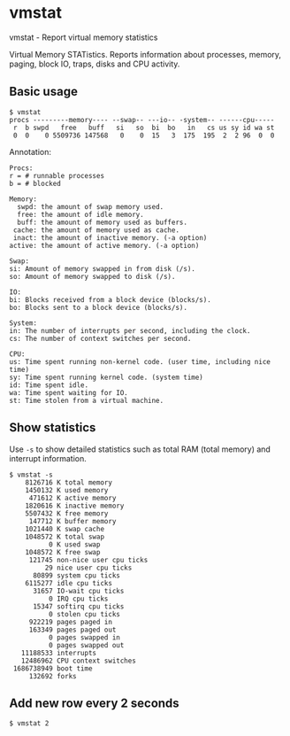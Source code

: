 # vmstat

vmstat - Report virtual memory statistics

Virtual Memory STATistics. Reports information about processes, memory, paging, block IO, traps, disks and CPU activity.

## Basic usage
```
$ vmstat
procs ---------memory---- --swap-- ---io-- -system-- ------cpu-----
 r  b swpd   free   buff   si   so  bi  bo   in   cs us sy id wa st
 0  0    0 5509736 147568   0    0  15   3  175  195  2  2 96  0  0
```

Annotation:
```
Procs:
r = # runnable processes
b = # blocked

Memory:
  swpd: the amount of swap memory used.
  free: the amount of idle memory.
  buff: the amount of memory used as buffers.
 cache: the amount of memory used as cache.
 inact: the amount of inactive memory. (-a option)
active: the amount of active memory. (-a option)

Swap:
si: Amount of memory swapped in from disk (/s).
so: Amount of memory swapped to disk (/s).

IO:
bi: Blocks received from a block device (blocks/s).
bo: Blocks sent to a block device (blocks/s).

System:
in: The number of interrupts per second, including the clock.
cs: The number of context switches per second.

CPU:
us: Time spent running non-kernel code. (user time, including nice time)
sy: Time spent running kernel code. (system time)
id: Time spent idle.
wa: Time spent waiting for IO.
st: Time stolen from a virtual machine.
```

## Show statistics
Use `-s` to show detailed statistics such as total RAM (total memory) and interrupt information.

```
$ vmstat -s
    8126716 K total memory
    1450132 K used memory
     471612 K active memory
    1820616 K inactive memory
    5507432 K free memory
     147712 K buffer memory
    1021440 K swap cache
    1048572 K total swap
          0 K used swap
    1048572 K free swap
     121745 non-nice user cpu ticks
         29 nice user cpu ticks
      80899 system cpu ticks
    6115277 idle cpu ticks
      31657 IO-wait cpu ticks
          0 IRQ cpu ticks
      15347 softirq cpu ticks
          0 stolen cpu ticks
     922219 pages paged in
     163349 pages paged out
          0 pages swapped in
          0 pages swapped out
   11188533 interrupts
   12486962 CPU context switches
 1686738949 boot time
     132692 forks
```

## Add new row every 2 seconds
```
$ vmstat 2
```
